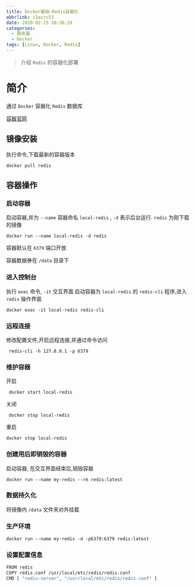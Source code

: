 ```yaml
---
title: Docker基础-Redis容器化
abbrlink: c1accc53
date: 2020-02-25 10:36:29
categories:
  - 服务器
  - Docker
tags: [Linux, Docker, Redis]
---
```


> 介绍 `Redis` 的容器化部署

<!--more-->



# 简介

通过 `Docker` 容器化 `Redis` 数据库

[容器官网](https://hub.docker.com/_/redis/)



## 镜像安装

执行命令,下载最新的容器版本

`docker pull redis`



## 容器操作

### 启动容器

启动容器,并为 `--name`  容器命名 `local-redis` , `-d` 表示后台运行. `redis` 为刚下载的镜像

`docker run --name local-redis -d redis`

容器默认在 `6379` 端口开放

容器数据券在 `/data` 目录下



### 进入控制台

执行 `exec` 命令,  `-it` 交互界面 启动容器为 `local-redis` 的 `redis-cli` 程序,进入 `redis` 操作界面

`docker exec -it local-redis redis-cli`



### 远程连接

修改配置文件,开启远程连接,并通过命令访问

` redis-cli -h 127.0.0.1 -p 6379`



### 维护容器

开启

` docker start local-redis`

关闭

` docker stop local-redis`

重启

`docker stop local-redis`

### 创建用后即销毁的容器

启动容器, 在交互界面结束后,销毁容器

`docker run --name my-redis --rm redis:latest`

### 数据持久化

将镜像内 `/data` 文件夹对外挂载

### 生产环境

`docker run --name my-redis -d -p6379:6379 redis:latest`



### 设置配置信息

```bash
FROM redis
COPY redis.conf /usr/local/etc/redis/redis.conf
CMD [ "redis-server", "/usr/local/etc/redis/redis.conf" ]
```





